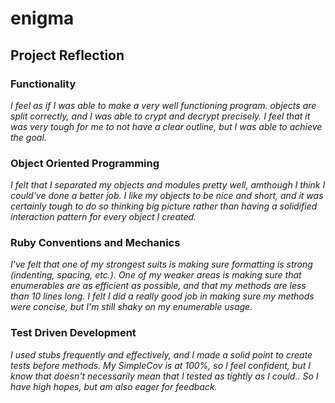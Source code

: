 # enigma

## Project Reflection

### Functionality
*I feel as if I was able to make a very well functioning program. objects are split correctly, and I was able to crypt and decrypt precisely. I feel that it was very tough for me to not have a clear outline, but I was able to achieve the goal.*
### Object Oriented Programming
*I felt that I separated my objects and modules pretty well, amthough I think I could've done a better job. I like my objects to be nice and short, and it was certainly tough to do so thinking big picture rather than having a solidified interaction pattern for every object I created.*
### Ruby Conventions and Mechanics
*I've felt that one of my strongest suits is making sure formatting is strong (indenting, spacing, etc.). One of my weaker areas is making sure that enumerables are as efficient as possible, and that my methods are less than 10 lines long. I felt I did a really good job in making sure my methods were concise, but I'm still shaky on my enumerable usage.*
### Test Driven Development 
*I used stubs frequently and effectively, and I made a solid point to create tests before methods. My SimpleCov is at 100%, so I feel confident, but I know that doesn't necessarily mean that I tested as tightly as I could.. So I have high hopes, but am also eager for feedback.*